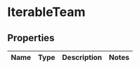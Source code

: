 
# IterableTeam

## Properties
Name | Type | Description | Notes
------------ | ------------- | ------------- | -------------



